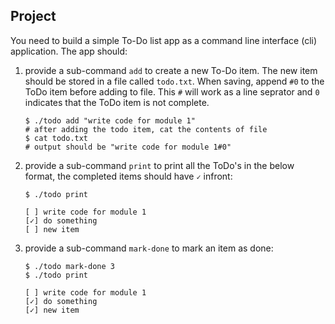 ## Project

You need to build a simple To-Do list app as a command line interface (cli) application. The app should:
1. provide a sub-command `add` to create a new To-Do item. The new item should be stored in a file called `todo.txt`. When saving, append `#0` to the ToDo item before adding to file. This `#` will work as a line seprator and `0` indicates that the ToDo item is not complete.
    
    ```shell
    $ ./todo add "write code for module 1"
    # after adding the todo item, cat the contents of file
    $ cat todo.txt
    # output should be "write code for module 1#0"
    ```

2. provide a sub-command `print` to print all the ToDo's in the below format, the completed items should have `✓` infront:

    ```shell
    $ ./todo print

    [ ] write code for module 1
    [✓] do something
    [ ] new item
    ```

3. provide a sub-command `mark-done` to mark an item as done:

    ```shell
    $ ./todo mark-done 3
    $ ./todo print

    [ ] write code for module 1
    [✓] do something
    [✓] new item
    ```
